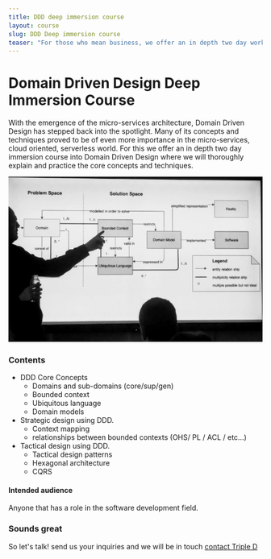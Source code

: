 ```yaml
---
title: DDD deep immersion course
layout: course
slug: DDD Deep immersion course 
teaser: "For those who mean business, we offer an in depth two day workshop on Domain Driven Design where we cover all the basics in depth."
---
```


# Domain Driven Design Deep Immersion Course  

With the emergence of the micro-services architecture, Domain Driven Design has stepped back into the spotlight. Many of its concepts and techniques proved to be of even more importance in the micro-services, cloud oriented, serverless world. For this we offer an in depth two day immersion course into Domain Driven Design where we will thoroughly explain and practice
the core concepts and techniques. 

![DDD Building blocks](/img/courses/building-blocks-presentation.jpg)

### Contents

+ DDD Core Concepts
    + Domains and sub-domains (core/sup/gen)
    + Bounded context
    + Ubiquitous language
    + Domain models
+ Strategic design using DDD.
    + Context mapping
    + relationships between bounded contexts (OHS/ PL / ACL / etc...)
+ Tactical design using DDD.
    + Tactical design patterns         
    + Hexagonal architecture
    + CQRS


#### Intended audience

Anyone that has a role in the software development field.

### Sounds great

So let's talk! send us your inquiries and we will be in touch 
[contact Triple D](/contact/)

